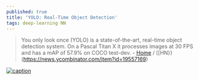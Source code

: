```yaml
---
published: true
title: 'YOLO: Real-Time Object Detection'
tags: deep-learning NN
---
```

> You only look once (YOLO) is a state-of-the-art, real-time object detection system. On a Pascal Titan X it processes images at 30 FPS and has a mAP of 57.9% on COCO test-dev. - [Home](https://pjreddie.com/darknet/yolo/) / [\[HN\}}(https://news.ycombinator.com/item?id=19557169)

[![caption](https://img.youtube.com/vi/yQwfDxBMtXg/0.jpg)](https://www.youtube.com/watch?v=yQwfDxBMtXg)